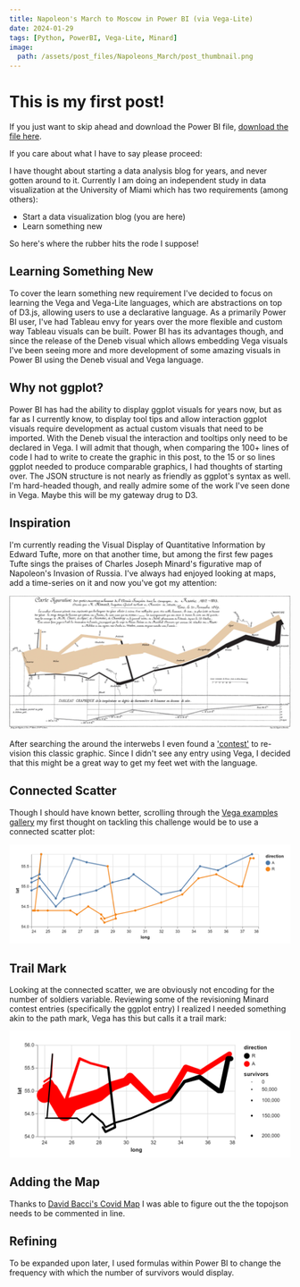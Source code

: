```yaml
---
title: Napoleon's March to Moscow in Power BI (via Vega-Lite)
date: 2024-01-29
tags: [Python, PowerBI, Vega-Lite, Minard]
image:
  path: /assets/post_files/Napoleons_March/post_thumbnail.png
---
```


# This is my first post!

If you just want to skip ahead and download the Power BI file, [download the file here](/assets/post_files/Napoleons_March/Napoleons_March_PBI_Vega-Lite.pbix).  

If you care about what I have to say please proceed:

I have thought about starting a data analysis blog for years, and never gotten around to it.  Currently I am doing an independent study in data visualization at the University of Miami which has two requirements (among others):
  - Start a data visualization blog (you are here)
  - Learn something new
	
So here's where the rubber hits the rode I suppose!

## Learning Something New
To cover the learn something new requirement I've decided to focus on learning the Vega and Vega-Lite languages, which are abstractions on top of D3.js, allowing users to use a declarative language.  As a primarily Power BI user, I've had Tableau envy for years over the more flexible and custom way Tableau visuals can be built.  Power BI has its advantages though, and since the release of the Deneb visual which allows embedding Vega visuals I've been seeing more and more development of some amazing visuals in Power BI using the Deneb visual and Vega language.

## Why not ggplot?
Power BI has had the ability to display ggplot visuals for years now, but as far as I currently know, to display tool tips and allow interaction ggplot visuals require development as actual custom visuals that need to be imported.  With the Deneb visual the interaction and tooltips only need to be declared in Vega.  I will admit that though, when comparing the 100+ lines of code I had to write to create the graphic in this post, to the 15 or so lines ggplot needed to produce comparable graphics, I had thoughts of starting over.  The JSON structure is not nearly as friendly as ggplot's syntax as well.  I'm hard-headed though, and really admire some of the work I've seen done in Vega.  Maybe this will be my gateway drug to D3.

## Inspiration 
I'm currently reading the Visual Display of Quantitative Information by Edward Tufte, more on that another time, but among the first few pages Tufte sings the praises of Charles Joseph Minard's figurative map of Napoleon's Invasion of Russia.  I've always had enjoyed looking at maps, add a time-series on it and now you've got my attention:

![Minards Original1](/assets/post_files/Napoleons_March/minard_original.png "Minards Original2")


After searching the around the interwebs I even found a ['contest'](https://www.datavis.ca/gallery/re-minard.php)
 to re-vision this classic graphic.  Since I didn't see any entry using Vega, I decided that this might be a great way to get my feet wet with the language.



## Connected Scatter
Though I should have known better, scrolling through the [Vega examples gallery](https://vega.github.io/vega-lite/examples/) my first thought on tackling this challenge would be to use a connected scatter plot: 

![CS1](/assets/post_files/Napoleons_March/connected_scatter.png "CS2")



## Trail Mark
Looking at the connected scatter, we are obviously not encoding for the number of soldiers variable.  Reviewing some of the revisioning Minard contest entries (specifically the ggplot entry) I realized I needed something akin to the path mark, Vega has this but calls it a trail mark:

![TR1](/assets/post_files/Napoleons_March/trail_mark.png "TR2")



## Adding the Map 
Thanks to [David Bacci's Covid Map](https://github.com/PBI-David/Deneb-Showcase/tree/main/Covid%20Map) I was able to figure out the the topojson needs to be commented in line.


## Refining

To be expanded upon later, I used formulas within Power BI to change the frequency with which the number of survivors would display.

